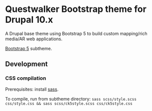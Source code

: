 # Questwalker Bootstrap theme for Drupal 10.x
A Drupal base theme using Bootstrap 5 to build custom mapping/rich media/AR web applications.

[Bootstrap 5](https://www.drupal.org/project/bootstrap5) subtheme.

## Development



### CSS compilation
Prerequisites: install [sass](https://sass-lang.com/install).

To compile, run from subtheme directory: `sass scss/style.scss css/style.css && sass scss/ck5style.scss css/ck5style.css`
